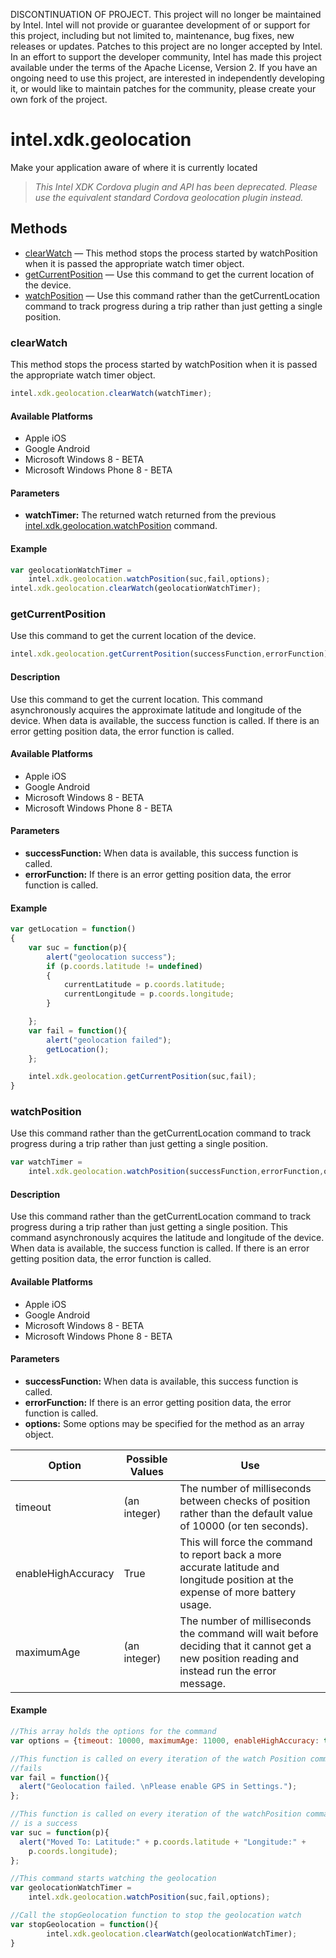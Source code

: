 DISCONTINUATION OF PROJECT.  This project will no longer be maintained by Intel.  Intel will not provide or guarantee development of or support for this project, including but not limited to, maintenance, bug fixes, new releases or updates.  Patches to this project are no longer accepted by Intel.  In an effort to support the developer community, Intel has made this project available under the terms of the Apache License, Version 2. If you have an ongoing need to use this project, are interested in independently developing it, or would like to maintain patches for the community, please create your own fork of the project.

intel.xdk.geolocation
=====================

Make your application aware of where it is currently located

>   _This Intel XDK Cordova plugin and API has been deprecated. Please use the
>   equivalent standard Cordova geolocation plugin instead._

Methods
-------

-   [clearWatch](#clearwatch) — This method stops the process started by
    watchPosition when it is passed the appropriate watch timer object.
-   [getCurrentPosition](#getcurrentposition) — Use this command to get the
    current location of the device.
-   [watchPosition](#watchposition) — Use this command rather than the
    getCurrentLocation command to track progress during a trip rather than just
    getting a single position.

### clearWatch

This method stops the process started by watchPosition when it is passed the
appropriate watch timer object.

```javascript
intel.xdk.geolocation.clearWatch(watchTimer);
```

#### Available Platforms

-   Apple iOS
-   Google Android
-   Microsoft Windows 8 - BETA
-   Microsoft Windows Phone 8 - BETA

#### Parameters

-   **watchTimer:** The returned watch returned from the previous
    [intel.xdk.geolocation.watchPosition](#watchposition) command.

#### Example

```javascript
var geolocationWatchTimer = 
    intel.xdk.geolocation.watchPosition(suc,fail,options);
intel.xdk.geolocation.clearWatch(geolocationWatchTimer);
```

### getCurrentPosition

Use this command to get the current location of the device.

```javascript
intel.xdk.geolocation.getCurrentPosition(successFunction,errorFunction);
```

#### Description

Use this command to get the current location. This command asynchronously
acquires the approximate latitude and longitude of the device. When data is
available, the success function is called. If there is an error getting position
data, the error function is called.

#### Available Platforms

-   Apple iOS
-   Google Android
-   Microsoft Windows 8 - BETA
-   Microsoft Windows Phone 8 - BETA

#### Parameters

-   **successFunction:** When data is available, this success function is
    called.
-   **errorFunction:** If there is an error getting position data, the error
    function is called.

#### Example

```javascript
var getLocation = function()
{
    var suc = function(p){
        alert("geolocation success");
        if (p.coords.latitude != undefined)
        {
            currentLatitude = p.coords.latitude;
            currentLongitude = p.coords.longitude;
        }

    };
    var fail = function(){
        alert("geolocation failed");
        getLocation();
    };

    intel.xdk.geolocation.getCurrentPosition(suc,fail);
}
```

### watchPosition

Use this command rather than the getCurrentLocation command to track progress
during a trip rather than just getting a single position.

```javascript
var watchTimer = 
    intel.xdk.geolocation.watchPosition(successFunction,errorFunction,options);
```

#### Description

Use this command rather than the getCurrentLocation command to track progress
during a trip rather than just getting a single position. This command
asynchronously acquires the latitude and longitude of the device. When data is
available, the success function is called. If there is an error getting position
data, the error function is called.

#### Available Platforms

-   Apple iOS
-   Google Android
-   Microsoft Windows 8 - BETA
-   Microsoft Windows Phone 8 - BETA

#### Parameters

-   **successFunction:** When data is available, this success function is
    called.
-   **errorFunction:** If there is an error getting position data, the error
    function is called.
-   **options:** Some options may be specified for the method as an array
    object.

|Option             |Possible Values|Use|
|-------------------|---------------|---|
|timeout            |(an integer)   |The number of milliseconds between checks of position rather than the default value of 10000 (or ten seconds).|
|enableHighAccuracy |True           |This will force the command to report back a more accurate latitude and longitude position at the expense of more battery usage.|
|maximumAge         |(an integer)   |The number of milliseconds the command will wait before deciding that it cannot get a new position reading and instead run the error message.|


#### Example

```javascript
//This array holds the options for the command
var options = {timeout: 10000, maximumAge: 11000, enableHighAccuracy: true };

//This function is called on every iteration of the watch Position command that 
//fails
var fail = function(){
  alert("Geolocation failed. \nPlease enable GPS in Settings.");
};

//This function is called on every iteration of the watchPosition command that 
// is a success
var suc = function(p){
  alert("Moved To: Latitude:" + p.coords.latitude + "Longitude:" + 
    p.coords.longitude);
};

//This command starts watching the geolocation
var geolocationWatchTimer = 
    intel.xdk.geolocation.watchPosition(suc,fail,options);

//Call the stopGeolocation function to stop the geolocation watch
var stopGeolocation = function(){
        intel.xdk.geolocation.clearWatch(geolocationWatchTimer);
}
```

